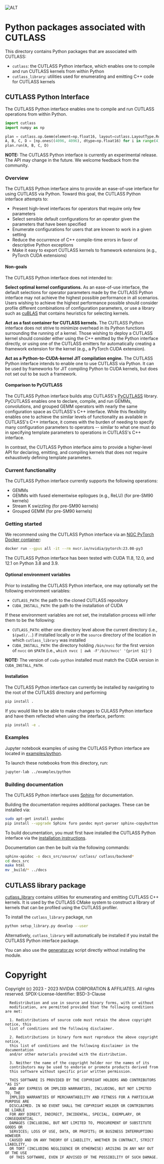 ![ALT](/media/images/gemm-hierarchy-with-epilogue-no-labels.png "Complete CUDA GEMM decomposition")

# Python packages associated with CUTLASS
This directory contains Python packages that are associated with CUTLASS:

* `cutlass`: the CUTLASS Python interface, which enables one to compile and run CUTLASS kernels from within Python
* `cutlass_library`: utilities used for enumerating and emitting C++ code for CUTLASS kernels

## CUTLASS Python Interface
The CUTLASS Python interface enables one to compile and run CUTLASS operations from within Python.

```python
import cutlass
import numpy as np

plan = cutlass.op.Gemm(element=np.float16, layout=cutlass.LayoutType.RowMajor)
A, B, C, D = [np.ones((4096, 4096), dtype=np.float16) for i in range(4)]
plan.run(A, B, C, D)
```

**NOTE:** The CUTLASS Python interface is currently an experimental release. The API may change in the future.
We welcome feedback from the community.

### Overview
The CUTLASS Python interface aims to provide an ease-of-use interface for using CUTLASS via Python. Toward this goal,
the CUTLASS Python interface attempts to:

* Present high-level interfaces for operators that require only few parameters
* Select sensible default configurations for an operator given the parameters that have been specified
* Enumerate configurations for users that are known to work in a given setting
* Reduce the occurrence of C++ compile-time errors in favor of descriptive Python exceptions
* Make it easy to export CUTLASS kernels to framework extensions (e.g., PyTorch CUDA extensions)

#### Non-goals
The CUTLASS Python interface does not intended to:

**Select optimal kernel configurations.**
As an ease-of-use interface, the default selections for operator parameters made by the CUTLASS Python interface may
not achieve the highest possible performance in all scenarios. Users wishing to achieve the highest performance possible
should consider profile different combinations of configuration parameters, or use a library such as [cuBLAS](https://developer.nvidia.com/cublas)
that contains heuristics for selecting kernels.

**Act as a fast container for CUTLASS kernels.**
The CUTLASS Python interface does not strive to minimize overhead in its Python functions surrounding the running of a kernel.
Those wishing to deploy a CUTLASS kernel should consider either using the C++ emitted by the Python interface directly, or using
one of the CUTLASS emitters for automatically creating a framework extension for the kernel (e.g., a PyTorch CUDA extension).

**Act as a Python-to-CUDA-kernel JIT compilation engine.**
The CUTLASS Python interface intends to enable one to use CUTLASS via Python. It can be used by frameworks for JIT compiling
Python to CUDA kernels, but does not set out to be such a framework.

#### Comparison to PyCUTLASS
The CUTLASS Python interface builds atop CUTLASS's [PyCUTLASS](https://github.com/NVIDIA/cutlass/tree/v3.0.0/tools/library/scripts/pycutlass) library. PyCUTLASS enables
one to declare, compile, and run GEMMs, convolutions, and grouped GEMM operators with nearly the same configuration
space as CUTLASS's C++ interface. While this flexibility enables one to achieve the similar levels of functionality
as available in CUTLASS's C++ interface, it comes with the burden of needing to specify many configuration parameters
to operators -- similar to what one must do in specifying template parameters to operations in CUTLASS's C++ interface.

In contrast, the CUTLASS Python interface aims to provide a higher-level API for declaring, emitting, and compiling
kernels that does not require exhaustively defining template parameters.

### Current functionality
The CUTLASS Python interface currently supports the following operations:
* GEMMs
* GEMMs with fused elementwise epilogues (e.g., ReLU) (for pre-SM90 kernels)
* Stream K swizzling (for pre-SM90 kernels)
* Grouped GEMM (for pre-SM90 kernels)

### Getting started
We recommend using the CUTLASS Python interface via an [NGC PyTorch Docker container](https://catalog.ngc.nvidia.com/orgs/nvidia/containers/pytorch):

```bash
docker run --gpus all -it --rm nvcr.io/nvidia/pytorch:23.08-py3
```

The CUTLASS Python interface has been tested with CUDA 11.8, 12.0, and 12.1 on Python 3.8 and 3.9.

#### Optional environment variables
Prior to installing the CUTLASS Python interface, one may optionally set the following environment variables:
* `CUTLASS_PATH`: the path to the cloned CUTLASS repository
* `CUDA_INSTALL_PATH`: the path to the installation of CUDA

If these environment variables are not set, the installation process will infer them to be the following:
* `CUTLASS_PATH`: either one directory level above the current directory (i.e., `$(pwd)/..`) if installed locally or in the `source` directory of the location in which `cutlass_library` was installed
* `CUDA_INSTALL_PATH`: the directory holding `/bin/nvcc` for the first version of `nvcc` on `$PATH` (i.e., `which nvcc | awk -F'/bin/nvcc' '{print $1}'`)

**NOTE:** The version of `cuda-python` installed must match the CUDA version in `CUDA_INSTALL_PATH`.

#### Installation
The CUTLASS Python interface can currently be installed by navigating to the root of the CUTLASS directory and performing
```bash
pip install .
```

If you would like to be able to make changes to CULASS Python interface and have them reflected when using the interface, perform:
```bash
pip install -e .
```

### Examples
Jupyter notebook examples of using the CUTLASS Python interface are located in [examples/python](/examples/python).

To launch these notebooks from this directory, run:
```bash
jupyter-lab ../examples/python
```

### Building documentation
The CUTLASS Python interface uses [Sphinx](https://www.sphinx-doc.org/en/master/) for documentation.

Building the documentation requires additional packages. These can be installed via:
```bash
sudo apt-get install pandoc
pip install --upgrade Sphinx furo pandoc myst-parser sphinx-copybutton nbsphinx nbsphinx-link sphinx-inline-tabs
```

To build documentation, you must first have installed the CUTLASS Python interface via the
[installation instructions](#installation).

Documentation can then be built via the following commands:
```bash
sphinx-apidoc -o docs_src/source/ cutlass/ cutlass/backend*
cd docs_src
make html
mv _build/* ../docs
```

## CUTLASS library package
[cutlass_library](/python/cutlass_library) contains utilities for enumerating and emitting CUTLASS C++ kernels.
It is used by the CUTLASS CMake system to construct a library of kernels that can be profiled using the CUTLASS profiler.

To install the `cutlass_library` package, run
```bash
python setup_library.py develop --user
```

Alternatively, `cutlass_library` will automatically be installed if you install the CUTLASS Python interface package.

You can also use the [generator.py](/python/cutlass_library/generator.py) script directly without installing the module.

# Copyright

Copyright (c) 2023 - 2023 NVIDIA CORPORATION & AFFILIATES. All rights reserved.
SPDX-License-Identifier: BSD-3-Clause

```
  Redistribution and use in source and binary forms, with or without
  modification, are permitted provided that the following conditions are met:

  1. Redistributions of source code must retain the above copyright notice, this
  list of conditions and the following disclaimer.

  2. Redistributions in binary form must reproduce the above copyright notice,
  this list of conditions and the following disclaimer in the documentation
  and/or other materials provided with the distribution.

  3. Neither the name of the copyright holder nor the names of its
  contributors may be used to endorse or promote products derived from
  this software without specific prior written permission.

  THIS SOFTWARE IS PROVIDED BY THE COPYRIGHT HOLDERS AND CONTRIBUTORS "AS IS"
  AND ANY EXPRESS OR IMPLIED WARRANTIES, INCLUDING, BUT NOT LIMITED TO, THE
  IMPLIED WARRANTIES OF MERCHANTABILITY AND FITNESS FOR A PARTICULAR PURPOSE ARE
  DISCLAIMED. IN NO EVENT SHALL THE COPYRIGHT HOLDER OR CONTRIBUTORS BE LIABLE
  FOR ANY DIRECT, INDIRECT, INCIDENTAL, SPECIAL, EXEMPLARY, OR CONSEQUENTIAL
  DAMAGES (INCLUDING, BUT NOT LIMITED TO, PROCUREMENT OF SUBSTITUTE GOODS OR
  SERVICES; LOSS OF USE, DATA, OR PROFITS; OR BUSINESS INTERRUPTION) HOWEVER
  CAUSED AND ON ANY THEORY OF LIABILITY, WHETHER IN CONTRACT, STRICT LIABILITY,
  OR TORT (INCLUDING NEGLIGENCE OR OTHERWISE) ARISING IN ANY WAY OUT OF THE USE
  OF THIS SOFTWARE, EVEN IF ADVISED OF THE POSSIBILITY OF SUCH DAMAGE.
```
